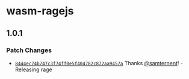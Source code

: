 # wasm-ragejs

## 1.0.1

### Patch Changes

- [`8444ec74b747c3f74ff0e5f404782c872aa9457a`](https://github.com/samternent/home/commit/8444ec74b747c3f74ff0e5f404782c872aa9457a) Thanks [@samternent](https://github.com/samternent)! - Releasing rage
